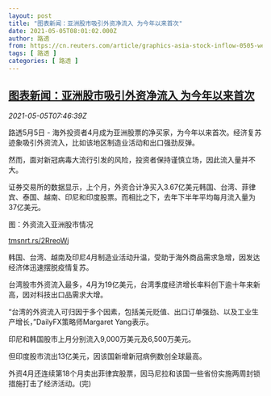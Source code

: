 ```yaml
---
layout: post
title: "图表新闻：亚洲股市吸引外资净流入 为今年以来首次"
date: 2021-05-05T08:01:02.000Z
author: 路透
from: https://cn.reuters.com/article/graphics-asia-stock-inflow-0505-wedn-idCNKBS2CM0KO
tags: [ 路透 ]
categories: [ 路透 ]
---
```

<!--1620201662000-->
[图表新闻：亚洲股市吸引外资净流入 为今年以来首次](https://cn.reuters.com/article/graphics-asia-stock-inflow-0505-wedn-idCNKBS2CM0KO)
------

<div>
<div><i>2021-05-05T07:46:39Z</i></div><p>路透5月5日 - 海外投资者4月成为亚洲股票的净买家，为今年以来首次。经济复苏迹象吸引外资流入，比如该地区制造业活动和出口强劲反弹。</p><p>然而，面对新冠病毒大流行引发的风险，投资者保持谨慎立场，因此流入量并不大。</p><p>证券交易所的数据显示，上个月，外资合计净买入3.67亿美元韩国、台湾、菲律宾、泰国、越南、印尼和印度股票。而相比之下，去年下半年平均每月流入量为37亿美元。</p><p>图：外资流入亚洲股市情况</p><p><a href="https://tmsnrt.rs/2RreoWj">tmsnrt.rs/2RreoWj</a></p><p>韩国、台湾、越南及印尼4月制造业活动升温，受助于海外商品需求急增，因发达经济体迅速摆脱疫情复苏。</p><p>台湾股市外资流入最多，4月为19亿美元，台湾季度经济增长率料创下逾十年来新高，因对科技出口品需求大增。</p><p>“台湾的外资流入可归因于多个因素，包括美元贬值、出口订单强劲、以及工业生产增长，”DailyFX策略师Margaret Yang表示。</p><p>印尼和韩国股市上月分别流入9,000万美元及6,500万美元。</p><p>但印度股市流出13亿美元，因该国新增新冠病例数创全球最高。</p><p>外资4月还连续第18个月卖出菲律宾股票，因马尼拉和该国一些省份实施两周封锁措施打击了经济活动。(完)</p>
</div>
